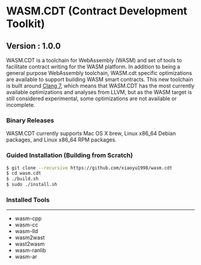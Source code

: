 # WASM.CDT (Contract Development Toolkit)
## Version : 1.0.0

WASM.CDT is a toolchain for WebAssembly (WASM) and set of tools to facilitate contract writing for the WASM platform.  In addition to being a general purpose WebAssembly toolchain, WASM.cdt specific optimizations are available to support building WASM smart contracts.  This new toolchain is built around [Clang 7](https://github.com/xiaoyu1998/wasm.cdt/wasm_llvm), which means that WASM.CDT has the most currently available optimizations and analyses from LLVM, but as the WASM target is still considered experimental, some optimizations are not available or incomplete.


### Binary Releases
WASM.CDT currently supports Mac OS X brew, Linux x86_64 Debian packages, and Linux x86_64 RPM packages.


### Guided Installation (Building from Scratch)
```sh
$ git clone --recursive https://github.com/xiaoyu1998/wasm.cdt
$ cd wasm.cdt
$ ./build.sh
$ sudo ./install.sh
```

### Installed Tools
---
* wasm-cpp
* wasm-cc
* wasm-lld
* wasm2wast
* wast2wasm
* wasm-ranlib
* wasm-ar
